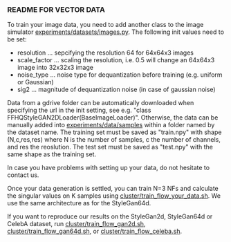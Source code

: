 ### README FOR VECTOR DATA

To train your image data, you need to add another class to the image simulator [experiments/datasets/images.py](experiments/datasets/images.py). 
The following init values need to be set:

+ resolution ... sepcifying the resolution 64 for 64x64x3 images
+ scale_factor ... scaling the resolution, i.e. 0.5 will change an 64x64x3 image into 32x32x3 image
+ noise_type ... noise type for dequantization before training (e.g. uniform or Gaussian)
+ sig2 ... magnitude of dequantization noise (in case of gaussian noise)

Data from a gdrive folder can be automatically downloaded when specifying the url in the init setting, see e.g. "class FFHQStyleGAN2DLoader(BaseImageLoader)". 
Otherwise, the data can be manually added into [experiments/data/samples](experiments/data/samples) within a folder named by the dataset name. The training set must be saved as "train.npy" with shape (N,c,res,res) where N is the number of samples, c the number of channels, and  res the reoslution. The test set must be saved as "test.npy" with the same shape as the training set.

In case you have problems with setting up your data, do not hesitate to contact us.

Once your data generation is settled, you can train N=3 NFs and calculate the singular values on K samples using [cluster/train_flow_your_data.sh](cluster/train_flow_your_data.sh). We use the same architecture as for the StyleGan64d.

If you want to reproduce our results on the StyleGan2d, StyleGan64d or CelebA dataset, run [cluster/train_flow_gan2d.sh](cluster/train_flow_gan2d.sh),  [cluster/train_flow_gan64d.sh](cluster/train_flow_gan64d.sh), or [cluster/train_flow_celeba.sh](cluster/train_flow_celeba.sh). 
